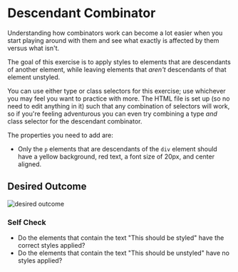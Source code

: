 # Descendant Combinator

Understanding how combinators work can become a lot easier when you start
playing around with them and see what exactly is affected by them versus what
isn't.

The goal of this exercise is to apply styles to elements that are descendants of
another element, while leaving elements that _aren't_ descendants of that
element unstyled.

You can use either type or class selectors for this exercise; use whichever you
may feel you want to practice with more. The HTML file is set up (so no need to
edit anything in it) such that any combination of selectors will work, so if
you're feeling adventurous you can even try combining a type _and_ class
selector for the descendant combinator.

The properties you need to add are:

- Only the `p` elements that are descendants of the `div` element should have a
  yellow background, red text, a font size of 20px, and center aligned.

## Desired Outcome

![desired outcome](./desired-outcome.png)

### Self Check

- Do the elements that contain the text "This should be styled" have the correct
  styles applied?
- Do the elements that contain the text "This should be unstyled" have no styles
  applied?
